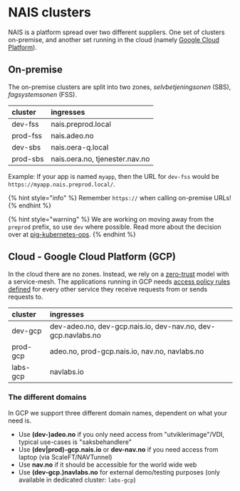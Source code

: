 # NAIS clusters

NAIS is a platform spread over two different suppliers. One set of clusters on-premise, and another set running in the
cloud (namely [Google Cloud Platform](../gcp/README.md)).

## On-premise

The on-premise clusters are split into two zones, _selvbetjeningsonen_ (SBS), _fagsystemsonen_ (FSS).

| cluster | ingresses | 
| :--- | :--- |
| dev-fss | nais.preprod.local |
| prod-fss | nais.adeo.no |
| dev-sbs | nais.oera-q.local |
| prod-sbs | nais.oera.no, tjenester.nav.no |

Example: If your app is named `myapp`, then the URL for `dev-fss` would be `https://myapp.nais.preprod.local/`.

{% hint style="info" %}
Remember `https://` when calling on-premise URLs!
{% endhint %}

{% hint style="warning" %}
We are working on moving away from the `preprod` prefix, so use `dev` where possible. Read more about the decision over
at [pig-kubernetes-ops](https://github.com/navikt/pig/blob/master/kubeops/adr/000-preprod-rename.md).
{% endhint %}

## Cloud - Google Cloud Platform \(GCP\)

In the cloud there are no zones. Instead, we rely on a [zero-trust](https://github.com/navikt/pig/blob/master/kubeops/doc/zero-trust.md) model with a service-mesh.
The applications running in GCP needs [access policy rules defined](../gcp/access-policy.md) for every other service they receive requests from or sends requests to.

| cluster | ingresses |
| :--- | :--- |
| dev-gcp | dev-adeo.no, dev-gcp.nais.io, dev-nav.no, dev-gcp.navlabs.no |
| prod-gcp | adeo.no, prod-gcp.nais.io, nav.no, navlabs.no|
| labs-gcp | navlabs.io |

### The different domains

In GCP we support three different domain names, dependent on what your need is.

* Use **(dev-)adeo.no** if you only need access from "utviklerimage"/VDI, typical use-cases is "saksbehandlere"
* Use **(dev|prod)-gcp.nais.io** or **dev-nav.no** if you need access from laptop (via ScaleFT/NAVTunnel)
* Use **nav.no** if it should be accessible for the world wide web
* Use **(dev-gcp.)navlabs.no** for external demo/testing purposes (only available in dedicated cluster: `labs-gcp`)
